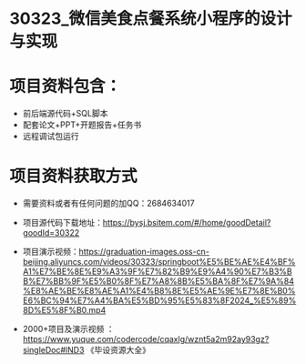  # 30323_微信美食点餐系统小程序的设计与实现
 
 # 项目资料包含：
 * 前后端源代码+SQL脚本
 * 配套论文+PPT+开题报告+任务书
 * 远程调试包运行

 # 项目资料获取方式
 * 需要资料或者有任何问题的加QQ：2684634017

 * 项目源代码下载地址：https://bysj.bsitem.com/#/home/goodDetail?goodId=30322
 
 
 * 项目演示视频：https://graduation-images.oss-cn-beijing.aliyuncs.com/videos/30323/springboot%E5%BE%AE%E4%BF%A1%E7%BE%8E%E9%A3%9F%E7%82%B9%E9%A4%90%E7%B3%BB%E7%BB%9F%E5%B0%8F%E7%A8%8B%E5%BA%8F%E7%9A%84%E8%AE%BE%E8%AE%A1%E4%B8%8E%E5%AE%9E%E7%8E%B0%E6%BC%94%E7%A4%BA%E5%BD%95%E5%83%8F2024_%E5%89%8D%E5%8F%B0.mp4

 

 * 2000+项目及演示视频 ：https://www.yuque.com/codercode/cqaxlg/wznt5a2m92ay93gz?singleDoc#lND3 《毕设资源大全》
   

